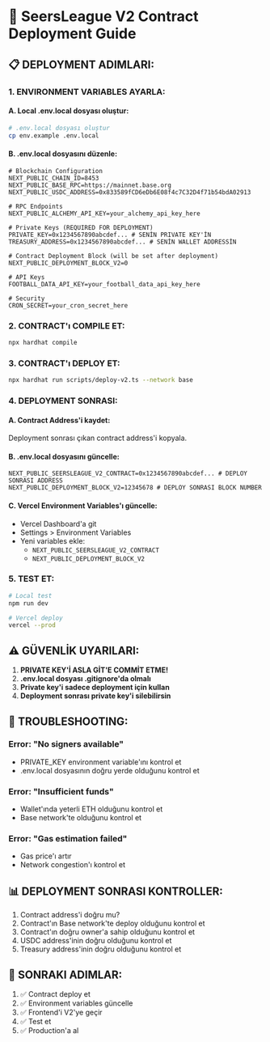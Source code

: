 # 🚀 SeersLeague V2 Contract Deployment Guide

## 📋 **DEPLOYMENT ADIMLARI:**

### **1. ENVIRONMENT VARIABLES AYARLA:**

#### **A. Local .env.local dosyası oluştur:**
```bash
# .env.local dosyası oluştur
cp env.example .env.local
```

#### **B. .env.local dosyasını düzenle:**
```env
# Blockchain Configuration
NEXT_PUBLIC_CHAIN_ID=8453
NEXT_PUBLIC_BASE_RPC=https://mainnet.base.org
NEXT_PUBLIC_USDC_ADDRESS=0x833589fCD6eDb6E08f4c7C32D4f71b54bdA02913

# RPC Endpoints
NEXT_PUBLIC_ALCHEMY_API_KEY=your_alchemy_api_key_here

# Private Keys (REQUIRED FOR DEPLOYMENT)
PRIVATE_KEY=0x1234567890abcdef... # SENİN PRIVATE KEY'İN
TREASURY_ADDRESS=0x1234567890abcdef... # SENİN WALLET ADDRESSİN

# Contract Deployment Block (will be set after deployment)
NEXT_PUBLIC_DEPLOYMENT_BLOCK_V2=0

# API Keys
FOOTBALL_DATA_API_KEY=your_football_data_api_key_here

# Security
CRON_SECRET=your_cron_secret_here
```

### **2. CONTRACT'ı COMPILE ET:**
```bash
npx hardhat compile
```

### **3. CONTRACT'ı DEPLOY ET:**
```bash
npx hardhat run scripts/deploy-v2.ts --network base
```

### **4. DEPLOYMENT SONRASI:**

#### **A. Contract Address'i kaydet:**
Deployment sonrası çıkan contract address'i kopyala.

#### **B. .env.local dosyasını güncelle:**
```env
NEXT_PUBLIC_SEERSLEAGUE_V2_CONTRACT=0x1234567890abcdef... # DEPLOY SONRASI ADDRESS
NEXT_PUBLIC_DEPLOYMENT_BLOCK_V2=12345678 # DEPLOY SONRASI BLOCK NUMBER
```

#### **C. Vercel Environment Variables'ı güncelle:**
- Vercel Dashboard'a git
- Settings > Environment Variables
- Yeni variables ekle:
  - `NEXT_PUBLIC_SEERSLEAGUE_V2_CONTRACT`
  - `NEXT_PUBLIC_DEPLOYMENT_BLOCK_V2`

### **5. TEST ET:**
```bash
# Local test
npm run dev

# Vercel deploy
vercel --prod
```

## ⚠️ **GÜVENLİK UYARILARI:**

1. **PRIVATE KEY'İ ASLA GİT'E COMMİT ETME!**
2. **.env.local dosyası .gitignore'da olmalı**
3. **Private key'i sadece deployment için kullan**
4. **Deployment sonrası private key'i silebilirsin**

## 🔧 **TROUBLESHOOTING:**

### **Error: "No signers available"**
- PRIVATE_KEY environment variable'ını kontrol et
- .env.local dosyasının doğru yerde olduğunu kontrol et

### **Error: "Insufficient funds"**
- Wallet'ında yeterli ETH olduğunu kontrol et
- Base network'te olduğunu kontrol et

### **Error: "Gas estimation failed"**
- Gas price'ı artır
- Network congestion'ı kontrol et

## 📊 **DEPLOYMENT SONRASI KONTROLLER:**

1. Contract address'i doğru mu?
2. Contract'ın Base network'te deploy olduğunu kontrol et
3. Contract'ın doğru owner'a sahip olduğunu kontrol et
4. USDC address'inin doğru olduğunu kontrol et
5. Treasury address'inin doğru olduğunu kontrol et

## 🎯 **SONRAKI ADIMLAR:**

1. ✅ Contract deploy et
2. ✅ Environment variables güncelle
3. ✅ Frontend'i V2'ye geçir
4. ✅ Test et
5. ✅ Production'a al
